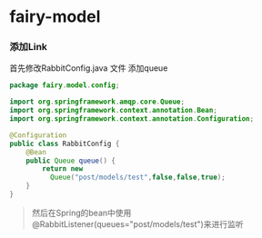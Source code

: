 # fairy-model

### 添加Link

首先修改RabbitConfig.java 文件 添加queue

```java
package fairy.model.config;

import org.springframework.amqp.core.Queue;
import org.springframework.context.annotation.Bean;
import org.springframework.context.annotation.Configuration;

@Configuration
public class RabbitConfig {
	@Bean
	public Queue queue() {
		return new 
          Queue("post/models/test",false,false,true);
	}
}

```

> 然后在Spring的bean中使用@RabbitListener(queues="post/models/test")来进行监听
